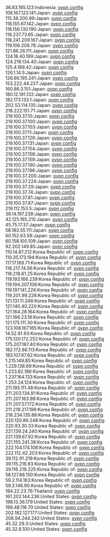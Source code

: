 36.83.185.123:Indonesia: [ovpn config](vpn/36_83_185_123.ovpn)  
106.167.123.141:Japan: [ovpn config](vpn/106_167_123_141.ovpn)  
115.38.200.99:Japan: [ovpn config](vpn/115_38_200_99.ovpn)  
118.155.67.142:Japan: [ovpn config](vpn/118_155_67_142.ovpn)  
118.156.130.190:Japan: [ovpn config](vpn/118_156_130_190.ovpn)  
118.237.73.65:Japan: [ovpn config](vpn/118_237_73_65.ovpn)  
118.241.209.167:Japan: [ovpn config](vpn/118_241_209_167.ovpn)  
119.106.209.78:Japan: [ovpn config](vpn/119_106_209_78.ovpn)  
121.86.26.111:Japan: [ovpn config](vpn/121_86_26_111.ovpn)  
124.18.40.199:Japan: [ovpn config](vpn/124_18_40_199.ovpn)  
124.219.134.40:Japan: [ovpn config](vpn/124_219_134_40.ovpn)  
125.4.189.42:Japan: [ovpn config](vpn/125_4_189_42.ovpn)  
126.1.14.5:Japan: [ovpn config](vpn/126_1_14_5.ovpn)  
126.66.195.241:Japan: [ovpn config](vpn/126_66_195_241.ovpn)  
153.222.44.227:Japan: [ovpn config](vpn/153_222_44_227.ovpn)  
160.86.3.151:Japan: [ovpn config](vpn/160_86_3_151.ovpn)  
180.12.191.132:Japan: [ovpn config](vpn/180_12_191_132.ovpn)  
182.173.133.1:Japan: [ovpn config](vpn/182_173_133_1.ovpn)  
202.53.114.135:Japan: [ovpn config](vpn/202_53_114_135.ovpn)  
218.222.151.71:Japan: [ovpn config](vpn/218_222_151_71.ovpn)  
219.100.37.10:Japan: [ovpn config](vpn/219_100_37_10.ovpn)  
219.100.37.100:Japan: [ovpn config](vpn/219_100_37_100.ovpn)  
219.100.37.103:Japan: [ovpn config](vpn/219_100_37_103.ovpn)  
219.100.37.11:Japan: [ovpn config](vpn/219_100_37_11.ovpn)  
219.100.37.126:Japan: [ovpn config](vpn/219_100_37_126.ovpn)  
219.100.37.131:Japan: [ovpn config](vpn/219_100_37_131.ovpn)  
219.100.37.154:Japan: [ovpn config](vpn/219_100_37_154.ovpn)  
219.100.37.158:Japan: [ovpn config](vpn/219_100_37_158.ovpn)  
219.100.37.159:Japan: [ovpn config](vpn/219_100_37_159.ovpn)  
219.100.37.190:Japan: [ovpn config](vpn/219_100_37_190.ovpn)  
219.100.37.196:Japan: [ovpn config](vpn/219_100_37_196.ovpn)  
219.100.37.200:Japan: [ovpn config](vpn/219_100_37_200.ovpn)  
219.100.37.224:Japan: [ovpn config](vpn/219_100_37_224.ovpn)  
219.100.37.29:Japan: [ovpn config](vpn/219_100_37_29.ovpn)  
219.100.37.74:Japan: [ovpn config](vpn/219_100_37_74.ovpn)  
219.100.37.81:Japan: [ovpn config](vpn/219_100_37_81.ovpn)  
219.100.37.87:Japan: [ovpn config](vpn/219_100_37_87.ovpn)  
219.112.153.5:Japan: [ovpn config](vpn/219_112_153_5.ovpn)  
36.14.197.238:Japan: [ovpn config](vpn/36_14_197_238.ovpn)  
42.125.165.215:Japan: [ovpn config](vpn/42_125_165_215.ovpn)  
45.75.17.37:Japan: [ovpn config](vpn/45_75_17_37.ovpn)  
58.183.55.111:Japan: [ovpn config](vpn/58_183_55_111.ovpn)  
60.152.63.59:Japan: [ovpn config](vpn/60_152_63_59.ovpn)  
60.158.100.109:Japan: [ovpn config](vpn/60_158_100_109.ovpn)  
92.202.149.85:Japan: [ovpn config](vpn/92_202_149_85.ovpn)  
110.14.87.212:Korea Republic of: [ovpn config](vpn/110_14_87_212.ovpn)  
110.35.173.194:Korea Republic of: [ovpn config](vpn/110_35_173_194.ovpn)  
117.17.189.71:Korea Republic of: [ovpn config](vpn/117_17_189_71.ovpn)  
118.217.74.56:Korea Republic of: [ovpn config](vpn/118_217_74_56.ovpn)  
118.218.61.25:Korea Republic of: [ovpn config](vpn/118_218_61_25.ovpn)  
119.193.166.239:Korea Republic of: [ovpn config](vpn/119_193_166_239.ovpn)  
119.194.207.106:Korea Republic of: [ovpn config](vpn/119_194_207_106.ovpn)  
119.197.141.226:Korea Republic of: [ovpn config](vpn/119_197_141_226.ovpn)  
119.201.99.228:Korea Republic of: [ovpn config](vpn/119_201_99_228.ovpn)  
121.131.11.246:Korea Republic of: [ovpn config](vpn/121_131_11_246.ovpn)  
121.140.40.220:Korea Republic of: [ovpn config](vpn/121_140_40_220.ovpn)  
121.164.28.164:Korea Republic of: [ovpn config](vpn/121_164_28_164.ovpn)  
121.166.23.18:Korea Republic of: [ovpn config](vpn/121_166_23_18.ovpn)  
121.175.111.30:Korea Republic of: [ovpn config](vpn/121_175_111_30.ovpn)  
123.108.167.165:Korea Republic of: [ovpn config](vpn/123_108_167_165.ovpn)  
14.52.81.93:Korea Republic of: [ovpn config](vpn/14_52_81_93.ovpn)  
175.120.172.252:Korea Republic of: [ovpn config](vpn/175_120_172_252.ovpn)  
175.207.187.40:Korea Republic of: [ovpn config](vpn/175_207_187_40.ovpn)  
182.172.66.113:Korea Republic of: [ovpn config](vpn/182_172_66_113.ovpn)  
183.107.67.62:Korea Republic of: [ovpn config](vpn/183_107_67_62.ovpn)  
1.215.149.85:Korea Republic of: [ovpn config](vpn/1_215_149_85.ovpn)  
1.229.138.69:Korea Republic of: [ovpn config](vpn/1_229_138_69.ovpn)  
1.233.62.186:Korea Republic of: [ovpn config](vpn/1_233_62_186.ovpn)  
1.237.164.133:Korea Republic of: [ovpn config](vpn/1_237_164_133.ovpn)  
1.253.24.124:Korea Republic of: [ovpn config](vpn/1_253_24_124.ovpn)  
211.195.111.48:Korea Republic of: [ovpn config](vpn/211_195_111_48.ovpn)  
211.203.134.91:Korea Republic of: [ovpn config](vpn/211_203_134_91.ovpn)  
211.207.163.98:Korea Republic of: [ovpn config](vpn/211_207_163_98.ovpn)  
211.207.57.172:Korea Republic of: [ovpn config](vpn/211_207_57_172.ovpn)  
211.219.217.196:Korea Republic of: [ovpn config](vpn/211_219_217_196.ovpn)  
218.234.135.88:Korea Republic of: [ovpn config](vpn/218_234_135_88.ovpn)  
220.120.89.248:Korea Republic of: [ovpn config](vpn/220_120_89_248.ovpn)  
220.93.30.33:Korea Republic of: [ovpn config](vpn/220_93_30_33.ovpn)  
221.139.24.240:Korea Republic of: [ovpn config](vpn/221_139_24_240.ovpn)  
221.139.67.92:Korea Republic of: [ovpn config](vpn/221_139_67_92.ovpn)  
221.155.241.38:Korea Republic of: [ovpn config](vpn/221_155_241_38.ovpn)  
222.104.174.108:Korea Republic of: [ovpn config](vpn/222_104_174_108.ovpn)  
222.112.42.203:Korea Republic of: [ovpn config](vpn/222_112_42_203.ovpn)  
39.112.91.219:Korea Republic of: [ovpn config](vpn/39_112_91_219.ovpn)  
39.115.216.93:Korea Republic of: [ovpn config](vpn/39_115_216_93.ovpn)  
39.116.218.225:Korea Republic of: [ovpn config](vpn/39_116_218_225.ovpn)  
58.127.88.150:Korea Republic of: [ovpn config](vpn/58_127_88_150.ovpn)  
59.2.114.163:Korea Republic of: [ovpn config](vpn/59_2_114_163.ovpn)  
59.3.146.90:Korea Republic of: [ovpn config](vpn/59_3_146_90.ovpn)  
184.22.23.76:Thailand: [ovpn config](vpn/184_22_23_76.ovpn)  
161.202.144.236:United States: [ovpn config](vpn/161_202_144_236.ovpn)  
198.13.36.179:United States: [ovpn config](vpn/198_13_36_179.ovpn)  
199.48.116.70:United States: [ovpn config](vpn/199_48_116_70.ovpn)  
202.182.127.177:United States: [ovpn config](vpn/202_182_127_177.ovpn)  
208.94.244.242:United States: [ovpn config](vpn/208_94_244_242.ovpn)  
45.32.29.3:United States: [ovpn config](vpn/45_32_29_3.ovpn)  
45.32.8.100:United States: [ovpn config](vpn/45_32_8_100.ovpn)  
